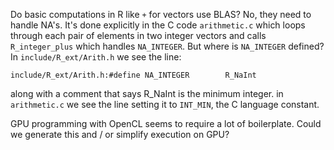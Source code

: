 Do basic computations in R like `+` for vectors use BLAS? No, they need to
handle NA's. It's done explicitly in the C code `arithmetic.c` which loops
through each pair of elements in two integer vectors and calls `R_integer_plus`
which handles `NA_INTEGER`. But where is `NA_INTEGER` defined?
In `include/R_ext/Arith.h` we see the line:
```
include/R_ext/Arith.h:#define NA_INTEGER        R_NaInt
```
along with a comment that says R_NaInt is the minimum integer. in
`arithmetic.c` we see the line setting it to `INT_MIN`, the C language
constant.


GPU programming with OpenCL seems to require a lot of boilerplate. Could we
generate this and / or simplify execution on GPU?
